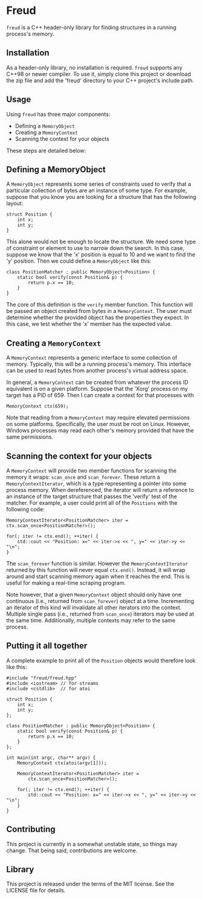 Freud
=====

`freud` is a C++ header-only library for finding structures in a running
process's memory.

Installation
------------

As a header-only library, no installation is required. `freud` supports
any C++98 or newer compiler. To use it, simply clone this project or
download the zip file and add the 'freud' directory to your C++ project's
include path.

Usage
-----

Using `freud` has three major components:

- Defining a `MemoryObject`
- Creating a `MemoryContext`
- Scanning the context for your objects

These steps are detailed below:

Defining a MemoryObject
-----------------------

A `MemoryObject` represents some series of constraints used to verify
that a particular collection of bytes are an instance of some type.
For example, suppose that you know you are looking for a structure that
has the following layout:

    struct Position {
        int x;
        int y;
    }

This alone would not be enough to locate the structure. We need some
type of constraint or element to use to narrow down the search. In this
case, suppose we know that the 'x' position is equal to 10 and we want
to find the 'y' position. Then we could define a `MemoryObject` like
this:

    class PositionMatcher : public MemoryObject<Position> {
        static bool verify(const Position& p) {
            return p.x == 10;
        }
    }

The core of this definition is the `verify` member function. This function
will be passed an object created from bytes in a `MemoryContext`. The user
must determine whether the provided object has the properties they expect.
In this case, we test whether the 'x' member has the expected value.


Creating a `MemoryContext`
--------------------------

A `MemoryContext` represents a generic interface to some collection of memory.
Typically, this will be a running process's memory. This interface can be used
to read bytes from another process's virtual address space.

In general, a `MemoryContext` can be created from whatever the process ID
equivalent is on a given platform. Suppose that the 'Xorg' process on my target
has a PID of 659. Then I can create a context for that processes with

    MemoryContext ctx(659);

Note that reading from a `MemoryContext` may require elevated permissions on
some platforms. Specifically, the user must be root on Linux. However, Windows
processes may read each other's memory provided that have the same permissions.

Scanning the context for your objects
-------------------------------------

A `MemoryContext` will provide two member functions for scanning the memory
it wraps: `scan_once` and `scan_forever`. These return a `MemoryContextIterator`,
which is a type representing a pointer into some process memory. When
dereferenced, the iterator will return a reference to an instance of the
target structure that passes the 'verify' test of the matcher. For example,
a user could print all of the `Positions` with the following code:

    MemoryContextIterator<PositionMatcher> iter = ctx.scan_once<PositionMatcher>();

    for(; iter != ctx.end(); ++iter) {
        std::cout << "Position: x=" << iter->x << ", y=" << iter->y << "\n";
    }

The `scan_forever` function is similar. However the `MemoryContextIterator`
returned by this function will never equal `ctx.end()`. Instead, it will
wrap around and start scanning memory again when it reaches the end. This is
useful for making a real-time scraping program.

Note however, that a given `MemoryContext` object should only have one
continuous (i.e., returned from `scan_forever`) object at a time. Incrementing
an iterator of this kind will invalidate all other iterators into the context.
Multiple single pass (i.e., returned from `scan_once`) iterators may be used
at the same time. Additionally, multiple contexts may refer to the same process.

Putting it all together
-----------------------

A complete example to print all of the `Position` objects would therefore
look like this:

    #include "freud/freud.hpp"
    #include <iostream> // for streams
    #include <cstdlib>  // for atoi

    struct Position {
        int x;
        int y;
    };

    class PositionMatcher : public MemoryObject<Position> {
        static bool verify(const Position& p) {
            return p.x == 10;
        }
    };

    int main(int argc, char** argv) {
        MemoryContext ctx(atoi(argv[1]));

        MemoryContextIterator<PositionMatcher> iter =
            ctx.scan_once<PositionMatcher>();

        for(; iter != ctx.end(); ++iter) {
            std::cout << "Position: x=" << iter->x << ", y=" << iter->y << "\n";
        }
    }


Contributing
------------

This project is currently in a somewhat unstable state, so things may change.
That being said, contributions are welcome.

Library
-------

This project is released under the terms of the MIT license. See the LICENSE
file for details.
